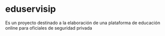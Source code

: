 # eduservisip
Es un proyecto destinado a la elaboración de una plataforma de educación online para oficiales de seguridad privada
